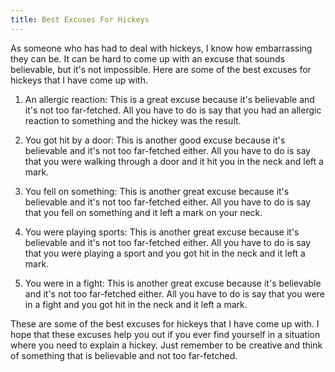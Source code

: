 ```yaml
---
title: Best Excuses For Hickeys
---
```


As someone who has had to deal with hickeys, I know how embarrassing they can be. It can be hard to come up with an excuse that sounds believable, but it's not impossible. Here are some of the best excuses for hickeys that I have come up with.

1. An allergic reaction: This is a great excuse because it's believable and it's not too far-fetched. All you have to do is say that you had an allergic reaction to something and the hickey was the result.

2. You got hit by a door: This is another good excuse because it's believable and it's not too far-fetched either. All you have to do is say that you were walking through a door and it hit you in the neck and left a mark.

3. You fell on something: This is another great excuse because it's believable and it's not too far-fetched either. All you have to do is say that you fell on something and it left a mark on your neck.

4. You were playing sports: This is another great excuse because it's believable and it's not too far-fetched either. All you have to do is say that you were playing a sport and you got hit in the neck and it left a mark.

5. You were in a fight: This is another great excuse because it's believable and it's not too far-fetched either. All you have to do is say that you were in a fight and you got hit in the neck and it left a mark.

These are some of the best excuses for hickeys that I have come up with. I hope that these excuses help you out if you ever find yourself in a situation where you need to explain a hickey. Just remember to be creative and think of something that is believable and not too far-fetched.